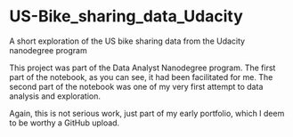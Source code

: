 # US-Bike_sharing_data_Udacity
A short exploration of the US bike sharing data from the Udacity nanodegree program

This project was part of the Data Analyst Nanodegree program. The first part of the notebook, as you can see, it had been facilitated for me.
The second part of the notebook was one of my very first attempt to data analysis and exploration.

Again, this is not serious work, just part of my early portfolio, which I deem to be worthy a GitHub upload.
